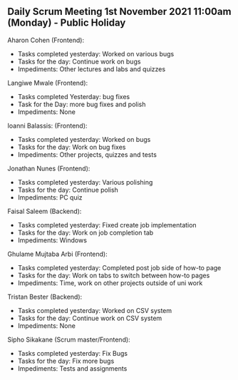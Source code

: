 ## Daily Scrum Meeting 1st November 2021 11:00am (Monday) - Public Holiday

Aharon Cohen (Frontend):
- Tasks completed yesterday: Worked on various bugs
- Tasks for the day: Continue work on bugs
- Impediments: Other lectures and labs and quizzes

Langiwe Mwale (Frontend):
- Tasks completed Yesterday: bug fixes
- Task for the Day: more bug fixes and polish
- Impediments: None

Ioanni Balassis: (Frontend):
- Tasks completed yesterday: Worked on bugs
- Tasks for the day: Work on bug fixes
- Impediments: Other projects, quizzes and tests 

Jonathan Nunes (Frontend):
- Tasks completed yesterday: Various polishing
- Tasks for the day: Continue polish
- Impediments: PC quiz

Faisal Saleem (Backend):
- Tasks completed yesterday: Fixed create job implementation
- Tasks for the day: Work on job completion tab
- Impediments: Windows

Ghulame Mujtaba Arbi (Frontend):
- Tasks completed yesterday: Completed post job side of how-to page
- Tasks for the day: Work on tabs to switch between how-to pages
- Impediments: Time, work on other projects outside of uni work

Tristan Bester (Backend):
- Tasks completed yesterday: Worked on CSV system
- Tasks for the day: Continue work on CSV system
- Impediments: None

Sipho Sikakane (Scrum master/Frontend):
- Tasks completed yesterday: Fix Bugs
- Tasks for the day: Fix more bugs
- Impediments: Tests and assignments
